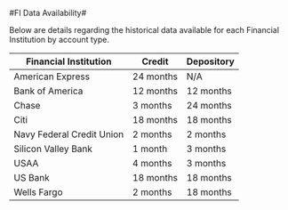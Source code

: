 #FI Data Availability#

Below are details regarding the historical data available for each Financial Institution by account type.

| Financial Institution     | Credit    | Depository |
| ------------------------- | --------- | ---------- |
| American Express          | 24 months | N/A        |
| Bank of America           | 12 months | 12 months  |
| Chase                     | 3 months  | 24 months  |
| Citi                      | 18 months | 18 months  |
| Navy Federal Credit Union | 2 months  | 2 months   |
| Silicon Valley Bank       | 1 month   | 3 months   |
| USAA                      | 4 months  | 3 months   |
| US Bank                   | 18 months | 18 months  |
| Wells Fargo               | 2 months  | 18 months  |
